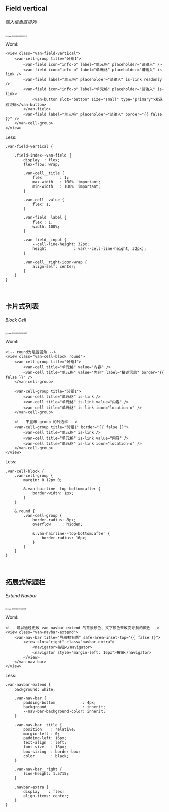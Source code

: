 ## Field vertical

###### 输入框垂直排列

<img src="https://i.loli.net/2020/08/24/VNGOlp1Rg65I4bf.png" alt="image-20200824084047040" style="zoom: 33%;" />

Wxml:

```
<view class="van-field-vertical">
	<van-cell-group title="分组1">
		<van-field icon="info-o" label="单元格" placeholder="请输入" />
		<van-field icon="info-o" label="单元格" placeholder="请输入" is-link />
		<van-field label="单元格" placeholder="请输入" is-link readonly />
		<van-field icon="info-o" label="单元格" placeholder="请输入" is-link>
			<van-button slot="button" size="small" type="primary">发送验证码</van-button>
		</van-field>
		<van-field label="单元格" placeholder="请输入" border="{{ false }}" />
	</van-cell-group>
</view>
```

Less:

```
.van-field-vertical {

	.field-index--van-field {
		display  : flex;
		flex-flow: wrap;

		.van-cell__title {
			flex        : 1;
			max-width   : 100% !important;
			min-width   : 100% !important;
		}

		.van-cell__value {
			flex: 1;
		}

		.van-field__label {
			flex : 1;
			width: 100%;
		}

		.van-field__input {
			--cell-line-height: 32px;
			height            : var(--cell-line-height, 32px);
		}

		.van-cell__right-icon-wrap {
			align-self: center;
		}
	}
}
```

​       

## 卡片式列表

###### Block Cell

<img src="https://i.loli.net/2020/08/24/6cCI1r2n5BGmeP8.png" alt="image-20200824085143020" style="zoom: 33%;" />

Wxml:

```
<!-- round为是否圆角 -->
<view class="van-cell-block round">
	<van-cell-group title="分组1">
		<van-cell title="单元格" value="内容" />
		<van-cell title="单元格" value="内容" label="描述信息" border="{{ false }}" />
	</van-cell-group>

	<van-cell-group title="分组1">
		<van-cell title="单元格" is-link />
		<van-cell title="单元格" is-link value="内容" />
		<van-cell title="单元格" is-link icon="location-o" />
	</van-cell-group>
	
	<!-- 不显示 group 的外边框 -->
	<van-cell-group title="分组1" border="{{ false }}">
		<van-cell title="单元格" is-link />
		<van-cell title="单元格" is-link value="内容" />
		<van-cell title="单元格" is-link icon="location-o" />
	</van-cell-group>
</view>
```

Less:

```
.van-cell-block {
	.van-cell-group {
		margin: 0 12px 0;

		&.van-hairline--top-bottom:after {
			border-width: 1px;
		}
	}

	&.round {
		.van-cell-group {
			border-radius: 8px;
			overflow     : hidden;

			&.van-hairline--top-bottom:after {
				border-radius: 16px;
			}
		}
	}
}
```

​    

## 拓展式标题栏

###### Extend Navbar

<img src="https://i.loli.net/2020/08/24/sVx7MYUSOcok29u.png" alt="image-20200824104727019" style="zoom:33%;" />
    
Wxml:

```
<!-- 可以通过更改 van-navbar-extend 的背景颜色、文字颜色来改变导航的颜色 -->
<view class="van-navbar-extend">
	<van-nav-bar title="导航栏标题" safe-area-inset-top="{{ false }}">
		<view slot="right" class="navbar-extra">
			<navigator>按钮</navigator>
			<navigator style="margin-left: 16px">按钮</navigator>
		</view>
	</van-nav-bar>
</view>
```

Less:

```
.van-navbar-extend {
	background: white;

	.van-nav-bar {
		padding-bottom            : 4px;
		background                : inherit;
		--nav-bar-background-color: inherit;
	}

	.van-nav-bar__title {
		position    : relative;
		margin-left : 0;
		padding-left: 16px;
		text-align  : left;
		font-size   : 18px;
		box-sizing  : border-box;
		color       : black;
	}

	.van-nav-bar__right {
		line-height: 1.5715;
	}

	.navbar-extra {
		display    : flex;
		align-items: center;
	}
}
```

